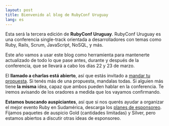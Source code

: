 ```yaml
---
layout: post
title: Bienvenido al blog de RubyConf Uruguay
lang: es
---
```

Esta será la tercera edición de **RubyConf Uruguay**. RubyConf Uruguay es una conferencia single-track orientada a desarrolladores con temas como Ruby, Rails, Scrum, JavaScript, NoSQL, y más.

Este año vamos a usar este blog como herramienta para mantenerte actualizado de todo lo que pase antes, durante y después de la conferencia, que se llevará a cabo los días 22 y 23 de marzo.

El **llamado a charlas está abierto**, así que estás invitado a [mandar tu propuesta](http://bit.ly/rubyconf-uy-2013-cfp). Si tenés más de una propuesta, mandalas todas. Si alguien más tiene **la misma** idea, capaz que ambos pueden hablar en la conferencia. Te iremos avisando de los oradores a medida que los vayamos confirmando.

**Estamos buscando auspiciantes**, así que si nos querés ayudar a organizar el mejor evento Ruby en Sudamérica, descarga los [planes de esponsoreo](http://rubyconfuruguay.org/downloads/sponsorship_packages_2013_rubyconf_uy_v3.pdf). Fijamos paquetes de auspicio Gold (cantidades limitadas) y Silver, pero estamos abiertos a discutir otras ideas de esponsoreo.
